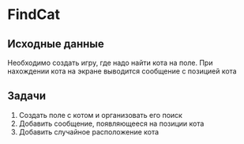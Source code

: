 # FindCat
## Исходные данные
Необходимо создать игру, где надо найти кота на поле. При нахождении кота на экране выводится сообщение с позицией кота
## Задачи
1. Создать поле с котом и организовать его поиск
2. Добавить сообщение, появляющееся на позиции кота
3. Добавить случайное расположение кота

